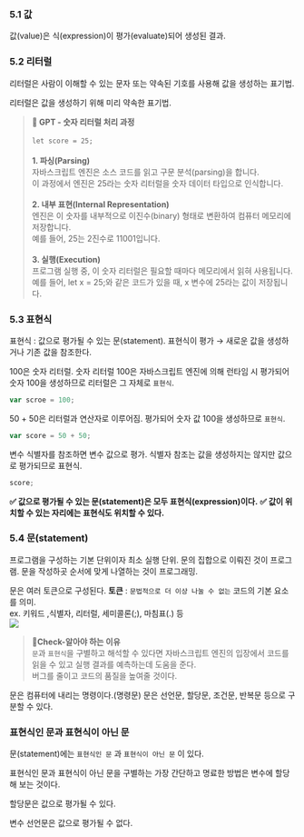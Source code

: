 ### 5.1 값
값(value)은 식(expression)이 평가(evaluate)되어 생성된 결과.

### 5.2 리터럴
리터럴은 사람이 이해할 수 있는 문자 또는 약속된 기호를 사용해 값을 생성하는 표기법.

리터럴은 값을 생성하기 위해 미리 약속한 표기법.

> **🤖 GPT - 숫자 리터럴 처리 과정**<br/><br/>
    ```
    let score = 25;
    ```
    <br/><br/>
    **1. 파싱(Parsing)**<br/>
    자바스크립트 엔진은 소스 코드를 읽고 구문 분석(parsing)을 합니다. <br/>이 과정에서 엔진은 25라는 숫자 리터럴을 숫자 데이터 타입으로 인식합니다.<br/><br/>
    **2. 내부 표현(Internal Representation)**<br/>
    엔진은 이 숫자를 내부적으로 이진수(binary) 형태로 변환하여 컴퓨터 메모리에 저장합니다.<br/> 예를 들어, 25는 2진수로 11001입니다.<br/><br/>
    **3. 실행(Execution)**<br/>
    프로그램 실행 중, 이 숫자 리터럴은 필요할 때마다 메모리에서 읽혀 사용됩니다. <br/>예를 들어, let x = 25;와 같은 코드가 있을 때, x 변수에 25라는 값이 저장됩니다.

### 5.3 표현식
표현식 : 값으로 평가될 수 있는 문(statement).
표현식이 평가 → 새로운 값을 생성하거나 기존 값을 참조한다.

100은 숫자 리터럴.
숫자 리터럴 100은 자바스크립트 엔진에 의해 런타임 시 평가되어 숫자 100을 생성하므로 리터럴은 그 자체로 `표현식`.
```js
var scroe = 100;
```

50 + 50은 리터럴과 연산자로 이루어짐.
평가되어 숫자 값 100을 생성하므로 `표현식`.
```js
var score = 50 + 50;
```

변수 식별자를 참조하면 변수 값으로 평가.
식별자 참조는 값을 생성하지는 않지만 값으로 평가되므로 표현식.
```js
score;
```

**✅ 값으로 평가될 수 있는 문(statement)은 모두 표현식(expression)이다.**
**✅ 값이 위치할 수 있는 자리에는 표현식도 위치할 수 있다.**

### 5.4 문(statement)
프로그램을 구성하는 기본 단위이자 최소 실행 단위.
문의 집합으로 이뤄진 것이 프로그램.
문을 작성하곳 순서에 맞게 나열하는 것이 프로그래밍.

문은 여러 토큰으로 구성된다.
**토큰** : `문법적으로 더 이상 나눌 수 없는` 코드의 기본 요소를 의미.<br/>
ex. 키워드 ,식별자, 리터럴, 세미콜론(;), 마침표(.) 등<br/>
![](https://velog.velcdn.com/images/next-react/post/1b8a5113-799e-46eb-bba1-f1573e2edb86/image.png)

> **🤔Check-알아야 하는 이유**<br/>
`문`과 `표현식`을 구별하고 해석할 수 있다면 자바스크립트 엔진의 입장에서 코드를 읽을 수 있고 실행 결과를 예측하는데 도움을 준다.<br/>
버그를 줄이고 코드의 품질을 높여줄 것이다.

문은 컴퓨터에 내리는 명령이다.(명령문)
문은 선언문, 할당문, 조건문, 반복문 등으로 구분할 수 있다.


### 표현식인 문과 표현식이 아닌 문
문(statement)에는 `표현식인 문` 과 `표현식이 아닌 문` 이 있다.

표현식인 문과 표현식이 아닌 문을 구별하는 가장 간단하고 명료한 방법은 변수에 할당해 보는 것이다.

할당문은 값으로 평가될 수 있다.

변수 선언문은 값으로 평가될 수 없다.


